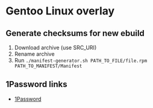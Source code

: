 # Gentoo Linux overlay

## Generate checksums for new ebuild

1. Download archive (use SRC_URI)
2. Rename archive
3. Run `./manifest-generator.sh PATH_TO_FILE/file.rpm PATH_TO_MANIFEST/Manifest`

## 1Password links

- [1Password](https://downloads.1password.com/linux/tar/beta/x86_64/1password-latest.tar.gz)

